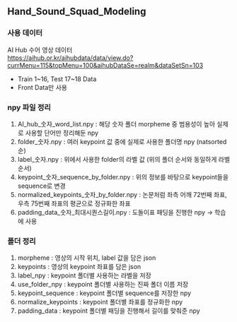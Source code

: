 ## Hand_Sound_Squad_Modeling

### 사용 데이터
AI Hub 수어 영상 데이터  
https://aihub.or.kr/aihubdata/data/view.do?currMenu=115&topMenu=100&aihubDataSe=realm&dataSetSn=103  
- Train 1~16, Test 17~18 Data
- Front Data만 사용

### npy 파일 정리
1. AI_hub_숫자_word_list.npy : 해당 숫자 폴더 morpheme 중 범용성이 높아 실제로 사용할 단어만 정리해둔 npy
2. folder_숫자.npy : 여러 keypoint 값 중에 실제로 사용한 폴더명 npy (natsorted 순)
3. label_숫자.npy : 위에서 사용한 folder의 라벨 값 (위의 폴더 순서와 동일하게 라벨 순서)
4. keypoint_숫자_sequence_by_folder.npy : 위의 정보를 바탕으로 keypoint들을 sequence로 변경
5. normalized_keypoints_숫자_by_folder.npy : 논문처럼 좌측 어깨 72번째 좌표, 우측 75번째 좌표의 평균으로 정규화한 좌표
6. padding_data_숫자_최대시퀀스길이.npy : 도돌이표 패딩을 진행한 npy -> 학습에 사용

### 폴더 정리
1. morpheme : 영상의 시작 위치, label 값을 담은 json
2. keypoints : 영상의 keypoint 좌표를 담은 json
3. label_npy : keypoint 폴더별 사용하는 라벨을 저장
4. use_folder_npy : keypoint 폴더별 사용하는 진짜 폴더 이름 저장
5. keypoint_sequence : keypoint 폴더별 sequence를 저장한 npy
6. normalize_keypoints : keypoint 폴더별 좌표를 정규화한 npy
7. padding_data : keypoint 폴더별 패딩을 진행해서 길이를 맞춰준 npy
